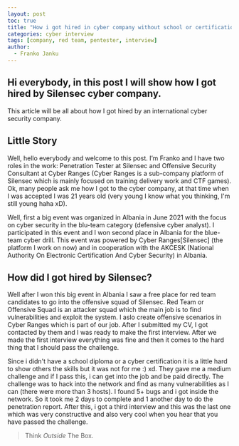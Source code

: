 ```yaml
---
layout: post
toc: true
title: "How i got hired in cyber company without school or certification?"
categories: cyber interview
tags: [company, red team, pentester, interview]
author:
  - Franko Janku
---
```


## Hi everybody, in this post I will show how I got hired by Silensec cyber company.

This article will be all about how I got hired by an international cyber security company.

## Little Story

Well, hello everybody and welcome to this post. I’m Franko and I have two roles in the work: Penetration Tester at Silensec and Offensive Security Consultant at Cyber Ranges (Cyber Ranges is a sub-company platform of Silensec which is mainly focused on training delivery work and CTF games). Ok, many people ask me how I got to the cyber company, at that time when I was accepted I was 21 years old (very young I know what you thinking, I'm still young haha xD).

Well, first a big event was organized in Albania in June 2021 with the focus on cyber security in the blu-team category (defensive cyber analyst). I participated in this event and I won second place in Albania for the blue-team cyber drill. This event was powered by Cyber Ranges[Silensec] (the platform I work on now) and in cooperation with the AKCESK (National Authority On Electronic Certification And Cyber Security) in Albania.

## How did I got hired by Silensec?

Well after I won this big event in Albania I saw a free place for red team candidates to go into the offensive squad of Silensec. Red Team or Offensive Squad is an attacker squad which the main job is to find vulnerabilities and exploit the system. I aslo create offensive scenarios in Cyber Ranges which is part of our job. After I submitted my CV, I got contacted by them and I was ready to make the first interview. After we made the first interview everything was fine and then it comes to the hard thing that I should pass the challenge.

Since i didn't have a school diploma or a cyber certification it is a little hard to show others the skills but it was not for me :) xd. They gave me a medium challenge and if I pass this, i can get into the job and be paid directly. The challenge was to hack into the network and find as many vulnerabilities as I can (there were more than 3 hosts). I found 5+ bugs and i got inside the network. So it took me 2 days to complete and 1 another day to do the penetration report. After this, i got a third interview and this was the last one which was very constructive and also very cool when you hear that you have passed the challenge.


> Think *Outside* The Box.
